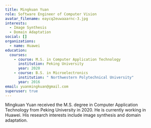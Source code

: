 ```yaml
---
title: Mingkuan Yuan
role: Software Engineer of Computer Vision
avatar_filename: eaycq2euwaaarnc-3.jpg
interests:
  - Image Synthesis
  - Domain Adaptation
social: []
organizations:
  - name: Huawei
education:
  courses:
    - course: M.S. in Computer Application Technology
      institution: Peking University
      year: 2020
    - course: B.S. in Microelectronics
      institution: " Northwestern Polytechnical University"
      year: 2016
email: yuanmingkuan@gmail.com
superuser: true
---
```

Mingkuan Yuan received the M.S. degree in Computer Application Technology from Peking University in 2020. He is currently working in Huawei. His research interests include image synthesis and domain adaptation.